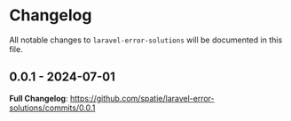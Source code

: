 # Changelog

All notable changes to `laravel-error-solutions` will be documented in this file.

## 0.0.1 - 2024-07-01

**Full Changelog**: https://github.com/spatie/laravel-error-solutions/commits/0.0.1
